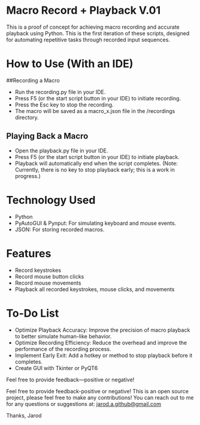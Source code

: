 # Macro Record + Playback V.01
This is a proof of concept for achieving macro recording and accurate playback using Python. This is the first iteration of these scripts, designed for automating repetitive tasks through recorded input sequences.

# How to Use (With an IDE)
 ##Recording a Macro
- Run the recording.py file in your IDE.
- Press F5 (or the start script button in your IDE) to initiate recording.
- Press the Esc key to stop the recording.
- The macro will be saved as a macro_x.json file in the /recordings directory.
 ## Playing Back a Macro
- Open the playback.py file in your IDE.
- Press F5 (or the start script button in your IDE) to initiate playback.
- Playback will automatically end when the script completes. (Note: Currently, there is no key to stop playback early; this is a work in progress.)

# Technology Used
- Python
- PyAutoGUI & Pynput: For simulating keyboard and mouse events.
- JSON: For storing recorded macros.

# Features
- Record keystrokes
- Record mouse button clicks
- Record mouse movements
- Playback all recorded keystrokes, mouse clicks, and movements

# To-Do List
- Optimize Playback Accuracy: Improve the precision of macro playback to better simulate human-like behavior.
- Optimize Recording Efficiency: Reduce the overhead and improve the performance of the recording process.
- Implement Early Exit: Add a hotkey or method to stop playback before it completes.
- Create GUI with Tkinter or PyQT6


Feel free to provide feedback—positive or negative!

Feel free to provide feedback-positive or negative!
This is an open source project, please feel free to make any contributions!
You can reach out to me for any questions or suggestions at: jarod.a.github@gmail.com

Thanks,
Jarod
